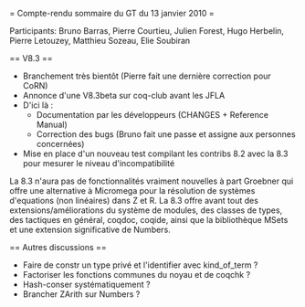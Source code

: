 = Compte-rendu sommaire du GT du 13 janvier 2010 =

Participants: Bruno Barras, Pierre Courtieu, Julien Forest, Hugo Herbelin, Pierre Letouzey, Matthieu Sozeau, Elie Soubiran

== V8.3 ==

 * Branchement très bientôt (Pierre fait une dernière correction pour CoRN)
 * Annonce d'une V8.3beta sur coq-club avant les JFLA
 * D'ici là :
   * Documentation par les développeurs (CHANGES + Reference Manual)
   * Correction des bugs (Bruno fait une passe et assigne aux personnes concernées)
 * Mise en place d'un nouveau test compilant les contribs 8.2 avec la 8.3 pour mesurer le niveau d'incompatibilité

La 8.3 n'aura pas de fonctionnalités vraiment nouvelles à part
Groebner qui offre une alternative à Micromega pour la résolution de
systèmes d'equations (non linéaires) dans Z et R. La 8.3 offre avant
tout des extensions/améliorations du système de modules, des classes
de types, des tactiques en général, coqdoc, coqide, ainsi que la
bibliothèque MSets et une extension significative de Numbers.

== Autres discussions ==

 * Faire de constr un type privé et l'identifier avec kind_of_term ?
 * Factoriser les fonctions communes du noyau et de coqchk ?
 * Hash-conser systématiquement ?
 * Brancher ZArith sur Numbers ?
